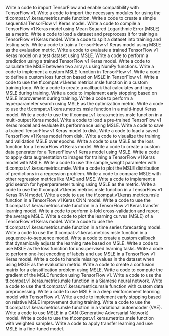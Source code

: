 Write a code to import TensorFlow and enable compatibility with TensorFlow v1.
Write a code to import the necessary modules for using the tf.compat.v1.keras.metrics.msle function.
Write a code to create a simple sequential TensorFlow v1 Keras model.
Write a code to compile a TensorFlow v1 Keras model using Mean Squared Logarithmic Error (MSLE) as a metric.
Write a code to load a dataset and preprocess it for training a TensorFlow v1 Keras model.
Write a code to split a dataset into training and testing sets.
Write a code to train a TensorFlow v1 Keras model using MSLE as the evaluation metric.
Write a code to evaluate a trained TensorFlow v1 Keras model on a test dataset using MSLE.
Write a code to perform a prediction using a trained TensorFlow v1 Keras model.
Write a code to calculate the MSLE between two arrays using NumPy functions.
Write a code to implement a custom MSLE function in TensorFlow v1.
Write a code to define a custom loss function based on MSLE in TensorFlow v1.
Write a code to use the tf.compat.v1.keras.metrics.msle function in a custom training loop.
Write a code to create a callback that calculates and logs MSLE during training.
Write a code to implement early stopping based on MSLE improvement during training.
Write a code to perform a hyperparameter search using MSLE as the optimization metric.
Write a code to use the tf.compat.v1.keras.metrics.msle function in a multi-input Keras model.
Write a code to use the tf.compat.v1.keras.metrics.msle function in a multi-output Keras model.
Write a code to load a pre-trained TensorFlow v1 Keras model and evaluate its performance using MSLE.
Write a code to save a trained TensorFlow v1 Keras model to disk.
Write a code to load a saved TensorFlow v1 Keras model from disk.
Write a code to visualize the training and validation MSLE over epochs.
Write a code to use MSLE as the loss function for a TensorFlow v1 Keras model.
Write a code to create a custom data generator for a TensorFlow v1 Keras model using MSLE.
Write a code to apply data augmentation to images for training a TensorFlow v1 Keras model with MSLE.
Write a code to use the sample_weight parameter with tf.compat.v1.keras.metrics.msle.
Write a code to plot the MSLE distribution of predictions in a regression problem.
Write a code to compare MSLE with other regression metrics like MAE and MSE.
Write a code to implement a grid search for hyperparameter tuning using MSLE as the metric.
Write a code to use the tf.compat.v1.keras.metrics.msle function in a TensorFlow v1 Keras RNN model.
Write a code to use the tf.compat.v1.keras.metrics.msle function in a TensorFlow v1 Keras CNN model.
Write a code to use the tf.compat.v1.keras.metrics.msle function in a TensorFlow v1 Keras transfer learning model.
Write a code to perform k-fold cross-validation and report the average MSLE.
Write a code to plot the learning curves (MSLE) of a TensorFlow v1 Keras model.
Write a code to use the tf.compat.v1.keras.metrics.msle function in a time series forecasting model.
Write a code to use the tf.compat.v1.keras.metrics.msle function in a sequence-to-sequence model.
Write a code to create a custom callback that dynamically adjusts the learning rate based on MSLE.
Write a code to use MSLE as the loss function for unsupervised learning tasks.
Write a code to perform one-hot encoding of labels and use MSLE in a TensorFlow v1 Keras model.
Write a code to handle missing values in the dataset when using MSLE as the evaluation metric.
Write a code to create a confusion matrix for a classification problem using MSLE.
Write a code to compute the gradient of the MSLE function using TensorFlow v1.
Write a code to use the tf.compat.v1.keras.metrics.msle function in a Siamese neural network.
Write a code to use the tf.compat.v1.keras.metrics.msle function with custom data preprocessing.
Write a code to use MSLE in a deep reinforcement learning model with TensorFlow v1.
Write a code to implement early stopping based on relative MSLE improvement during training.
Write a code to use the tf.compat.v1.keras.metrics.msle function in a variational autoencoder (VAE).
Write a code to use MSLE in a GAN (Generative Adversarial Network) model.
Write a code to use the tf.compat.v1.keras.metrics.msle function with weighted samples.
Write a code to apply transfer learning and use MSLE in a fine-tuned model.